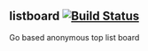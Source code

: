 ## listboard [![Build Status](https://travis-ci.org/aquilax/listboard.svg)](https://travis-ci.org/aquilax/listboard)

Go based anonymous top list board
